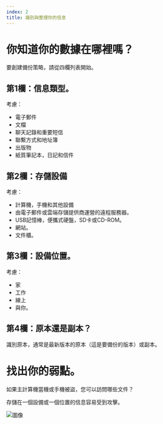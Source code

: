 ```yaml
---
index: 2
title: 識別與整理你的信息
---
```

# 你知道你的數據在哪裡嗎？

要創建備份策略，請從四欄列表開始。

## 第1欄：信息類型。

考慮：

*   電子郵件
*   文檔
*   聊天記錄和重要短信
*   聯繫方式和地址簿
*   出版物
*   紙質筆記本，日記和信件

## 第2欄：存儲設備

考慮：

* 計算機，手機和其他設備
* 由電子郵件或雲端存儲提供商運營的遠程服務器。
* USB記憶棒，便攜式硬盤，SD卡或CD-ROM。
* 網站。
* 文件櫃。

## 第3欄：設備位置。

考慮：

* 家
* 工作
* 線上
* 與你。

## 第4欄：原本還是副本？

識別原本，通常是最新版本的原本（這是要備份的版本）或副本。

# 找出你的弱點。

如果主計算機當機或手機被盜，您可以訪問哪些文件？

存儲在一個設備或一個位置的信息容易受到攻擊。

![圖像](backing1.png)